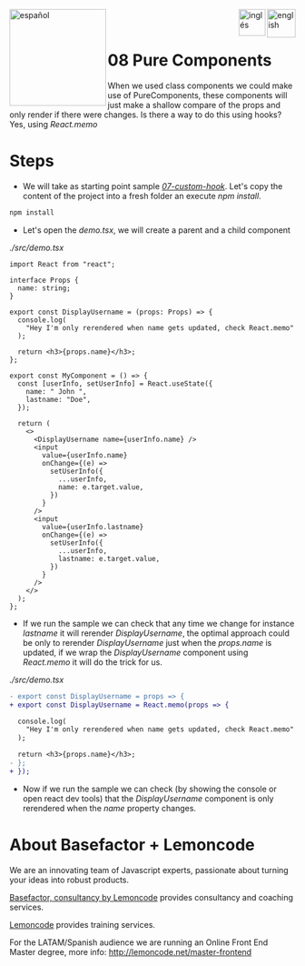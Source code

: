 [<img align="left" src="https://images.squarespace-cdn.com/content/v1/56cdb491a3360cdd18de5e16/1536155167931-3JJ7O74IM4QP88L0RQS9/3_200.png" alt="español" width="170"/>](https://lemoncode.net/) 


[<img align="right" src="https://upload.wikimedia.org/wikipedia/commons/thumb/7/7c/Spain_flag_icon.svg/1200px-Spain_flag_icon.svg.png" alt="english" width="50"/>](https://github.com/Lemoncode/react-hooks-by-example/blob/master/08-pure-component/Readme_es.md)
[<img align="right" src="https://assets.stickpng.com/images/580b585b2edbce24c47b2836.png" alt="inglés" width="47"/>](https://github.com/Lemoncode/react-hooks-by-example/blob/master/08-pure-component/Readme.md)
  
<br>
<br>

# 08 Pure Components

When we used class components we could make use of PureComponents, these
components will just make a shallow compare of the props and only render
if there were changes. Is there a way to do this using hooks? Yes,
using _React.memo_

# Steps

- We will take as starting point sample [_07-custom-hook_](https://github.com/Lemoncode/react-hooks-by-example/blob/master/07-custom-hook). Let's copy the content of the
  project into a fresh folder an execute _npm install_.

```bash
npm install
```

- Let's open the _demo.tsx_, we will create a parent and a child component

_./src/demo.tsx_

```tsx
import React from "react";

interface Props {
  name: string;
}

export const DisplayUsername = (props: Props) => {
  console.log(
    "Hey I'm only rerendered when name gets updated, check React.memo"
  );

  return <h3>{props.name}</h3>;
};

export const MyComponent = () => {
  const [userInfo, setUserInfo] = React.useState({
    name: " John ",
    lastname: "Doe",
  });

  return (
    <>
      <DisplayUsername name={userInfo.name} />
      <input
        value={userInfo.name}
        onChange={(e) =>
          setUserInfo({
            ...userInfo,
            name: e.target.value,
          })
        }
      />
      <input
        value={userInfo.lastname}
        onChange={(e) =>
          setUserInfo({
            ...userInfo,
            lastname: e.target.value,
          })
        }
      />
    </>
  );
};
```

- If we run the sample we can check that any time we change for instance
  _lastname_ it will rerender _DisplayUsername_, the optimal approach
  could be only to rerender _DisplayUsername_ just when the _props.name_
  is updated, if we wrap the _DisplayUsername_ component using _React.memo_
  it will do the trick for us.

_./src/demo.tsx_

```diff
- export const DisplayUsername = props => {
+ export const DisplayUsername = React.memo(props => {

  console.log(
    "Hey I'm only rerendered when name gets updated, check React.memo"
  );

  return <h3>{props.name}</h3>;
- };
+ });
```

- Now if we run the sample we can check (by showing the console or open react dev
  tools) that the _DisplayUsername_ component is only rerendered when the _name_ property
  changes.

# About Basefactor + Lemoncode

We are an innovating team of Javascript experts, passionate about turning your ideas into robust products.

[Basefactor, consultancy by Lemoncode](http://www.basefactor.com) provides consultancy and coaching services.

[Lemoncode](http://lemoncode.net/services/en/#en-home) provides training services.

For the LATAM/Spanish audience we are running an Online Front End Master degree, more info: http://lemoncode.net/master-frontend

